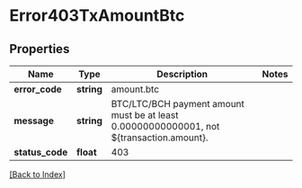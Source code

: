 # Error403TxAmountBtc

## Properties

Name | Type | Description | Notes
------------ | ------------- | ------------- | -------------
**error_code** | **string** | amount.btc |
**message** | **string** | BTC/LTC/BCH payment amount must be at least 0.00000000000001, not ${transaction.amount}. |
**status_code** | **float** | 403 |

[[Back to Index]](../index.md)
